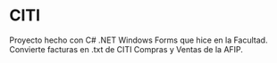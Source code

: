 # CITI

Proyecto hecho con C# .NET Windows Forms que hice en la Facultad. Convierte facturas en .txt de CITI Compras y Ventas de la AFIP.
